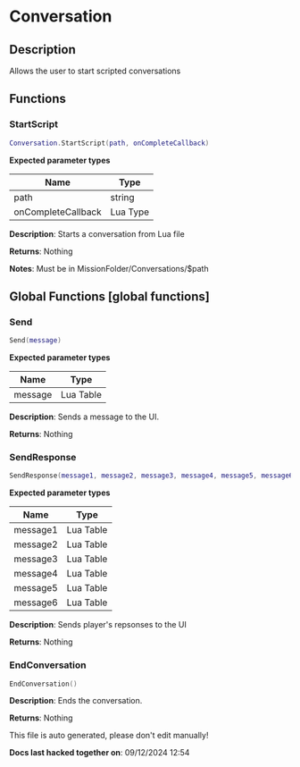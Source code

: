 Conversation
============

Description
-----------

Allows the user to start scripted conversations

Functions
---------

### StartScript

``` lua
Conversation.StartScript(path, onCompleteCallback)
```

**Expected parameter types**

| Name               | Type     |
|--------------------|----------|
| path               | string   |
| onCompleteCallback | Lua Type |

**Description**: Starts a conversation from Lua file

**Returns**: Nothing

**Notes**: Must be in MissionFolder/Conversations/\$path

Global Functions [global functions]
----------------

### Send

``` lua
Send(message)
```

**Expected parameter types**

| Name    | Type      |
|---------|-----------|
| message | Lua Table |

**Description**: Sends a message to the UI.

**Returns**: Nothing

### SendResponse

``` lua
SendResponse(message1, message2, message3, message4, message5, message6)
```

**Expected parameter types**

| Name     | Type      |
|----------|-----------|
| message1 | Lua Table |
| message2 | Lua Table |
| message3 | Lua Table |
| message4 | Lua Table |
| message5 | Lua Table |
| message6 | Lua Table |

**Description**: Sends player's repsonses to the UI

**Returns**: Nothing

### EndConversation

``` lua
EndConversation()
```

**Description**: Ends the conversation.

**Returns**: Nothing

This file is auto generated, please don't edit manually!

**Docs last hacked together on**: 09/12/2024 12:54
